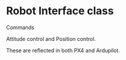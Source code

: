 # Robot Interface class

Commands

Attitude control and Position control.

These are reflected in both PX4 and Ardupilot. 